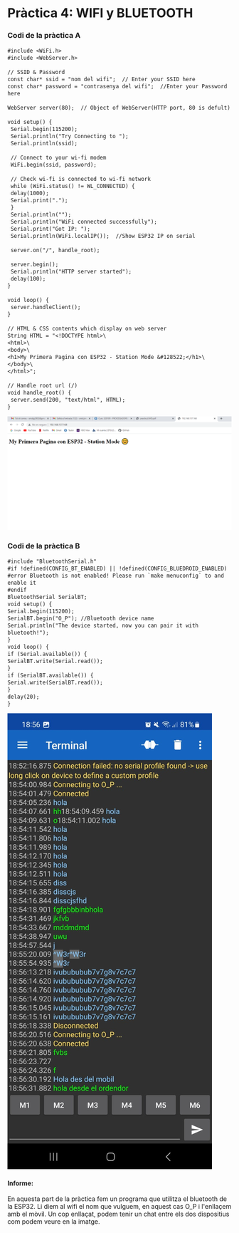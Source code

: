 # Pràctica 4: WIFI y BLUETOOTH

### Codi de la pràctica A

```
#include <WiFi.h>
#include <WebServer.h>

// SSID & Password
const char* ssid = "nom del wifi";  // Enter your SSID here
const char* password = "contrasenya del wifi";  //Enter your Password here

WebServer server(80);  // Object of WebServer(HTTP port, 80 is defult)

void setup() {
 Serial.begin(115200);
 Serial.println("Try Connecting to ");
 Serial.println(ssid);

 // Connect to your wi-fi modem
 WiFi.begin(ssid, password);

 // Check wi-fi is connected to wi-fi network
 while (WiFi.status() != WL_CONNECTED) {
 delay(1000);
 Serial.print(".");
 }
 Serial.println("");
 Serial.println("WiFi connected successfully");
 Serial.print("Got IP: ");
 Serial.println(WiFi.localIP());  //Show ESP32 IP on serial

 server.on("/", handle_root);

 server.begin();
 Serial.println("HTTP server started");
 delay(100); 
}

void loop() {
 server.handleClient();
}

// HTML & CSS contents which display on web server
String HTML = "<!DOCTYPE html>\
<html>\
<body>\
<h1>My Primera Pagina con ESP32 - Station Mode &#128522;</h1>\
</body>\
</html>";

// Handle root url (/)
void handle_root() {
 server.send(200, "text/html", HTML);
}
```


![Imatge De la web:](Foto_captura_web.png)

### Codi de la pràctica B

```
#include "BluetoothSerial.h"
#if !defined(CONFIG_BT_ENABLED) || !defined(CONFIG_BLUEDROID_ENABLED)
#error Bluetooth is not enabled! Please run `make menuconfig` to and enable it
#endif
BluetoothSerial SerialBT;
void setup() {
Serial.begin(115200);
SerialBT.begin("O_P"); //Bluetooth device name
Serial.println("The device started, now you can pair it with bluetooth!");
}
void loop() {
if (Serial.available()) {
SerialBT.write(Serial.read());
}
if (SerialBT.available()) {
Serial.write(SerialBT.read());
}
delay(20);
}

```

![Imatge conversa bluetooth: ](conversa_bluetooth.jpg)

#### Informe:
En aquesta part de la pràctica fem un programa que utilitza el bluetooth de la ESP32. Li diem al wifi el nom que vulguem, en aquest cas O_P i l'enllaçem amb el mòvil.
Un cop enllaçat, podem tenir un chat entre els dos dispositius com podem veure en la imatge.
